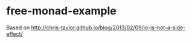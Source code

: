 # free-monad-example

Based on http://chris-taylor.github.io/blog/2013/02/09/io-is-not-a-side-effect/
